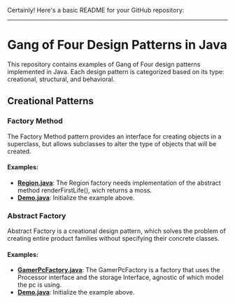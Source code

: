 Certainly! Here's a basic README for your GitHub repository:

---

# Gang of Four Design Patterns in Java

This repository contains examples of Gang of Four design patterns implemented in Java. Each design pattern is categorized based on its type: creational, structural, and behavioral.

## Creational Patterns

### Factory Method

The Factory Method pattern provides an interface for creating objects in a superclass, but allows subclasses to alter the type of objects that will be created.

#### Examples:
- **[Region.java](creational/factory-method/factory/Region.java)**: The Region factory needs implementation of the abstract method renderFirstLife(), wich returns a moss.
- **[Demo.java](creational/factory-method/Demo.java)**: Initialize the example above.


### Abstract Factory

Abstract Factory is a creational design pattern, which solves the problem of creating entire product families without specifying their concrete classes.

#### Examples:
- **[GamerPcFactory.java](creational/abstract-factory/factories/GamerPcFactory.java)**: The GamerPcFactory is a factory that uses the Processor interface and the storage Interface, agnostic of which model the pc is using.
- **[Demo.java](creational/abstract-factory//Demo.java)**: Initialize the example above.
